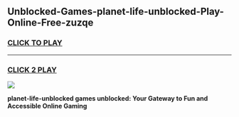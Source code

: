 
## Unblocked-Games-planet-life-unblocked-Play-Online-Free-zuzqe
<h3>
<a href="https://premium76.site?title=planet-life-unblocked&ref=26A">CLICK TO PLAY</a></h3>
<hr>

<h3>
<a href="https://premium76.site?title=planet-life-unblocked&ref=26A">CLICK 2 PLAY</a>
  
</h3>

<a href="https://premium76.site?title=planet-life-unblocked&ref=26A"><img src="https://clearcache.store/games.png"></a>


**planet-life-unblocked games unblocked: Your Gateway to Fun and Accessible Online Gaming**
